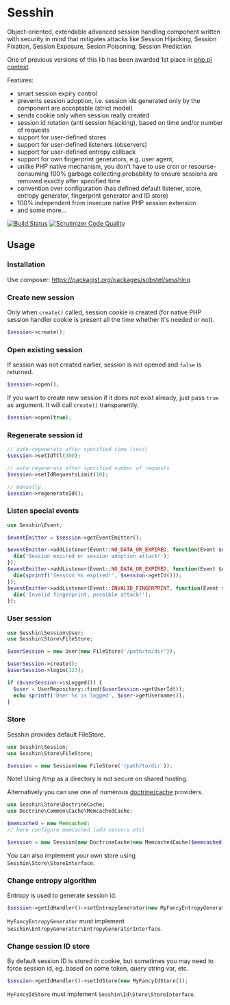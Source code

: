 # Sesshin

Object-oriented, extendable advanced session handling component written with
security in mind that mitigates attacks like Session Hijacking, Session Fixation,
Session Exposure, Sesion Poisoning, Session Prediction.

One of previous versions of this lib has been awarded 1st place in
[php.pl contest](http://wortal.php.pl/phppl/Wortal/Spolecznosc/Konkursy/Konkurs-Pozyteczne-i-praktyczne-biblioteki-Wyniki).

Features:

* smart session expiry control
* prevents session adoption, i.e. session ids generated only by the component
  are acceptable (strict model)
* sends cookie only when session really created
* session id rotation (anti session hijacking), based on time and/or number of
  requests
* support for user-defined stores
* support for user-defined listeners (observers)
* support for user-defined entropy callback
* support for own fingerprint generators, e.g. user agent,
* unlike PHP native mechanism, you don't have to use cron or resourse-consuming
  100% garbage collecting probability to ensure sessions are removed exactly
  after specified time
* convention over configuration (has defined default listener, store, entropy
  generator, fingerprint generator and ID store)
* 100% independent from insecure native PHP session extension
* and some more...

[![Build Status](https://travis-ci.org/sobstel/sesshin.png?branch=master)](https://travis-ci.org/sobstel/sesshin)
[![Scrutinizer Code Quality](https://scrutinizer-ci.com/g/sobstel/sesshin/badges/quality-score.png?b=master)](https://scrutinizer-ci.com/g/sobstel/sesshin/?branch=master)

## Usage

### Installation

Use composer: https://packagist.org/packages/sobstel/sesshinq

### Create new session

Only when `create()` called, session cookie is created (for native PHP session
handler cookie is present all the time whether it's needed or not).

```php
$session->create();
```

### Open existing session

If session was not created earlier, session is not opened and `false` is returned.

```php
$session->open();
```

If you want to create new session if it does not exist already, just pass `true`
as argument. It will call `create()` transparently.

```php
$session->open(true);
```

### Regenerate session id

```php
// auto-regenerate after specified time (secs)
$session->setIdTtl(300);

// auto-regenerate after specified number of requests
$session->setIdRequestsLimit(10);

// manually
$session->regenerateId();
```

### Listen special events

```php
use Sesshin\Event;

$eventEmitter = $session->getEventEmitter();

$eventEmitter->addListener(Event::NO_DATA_OR_EXPIRED, function(Event $event) {
  die('Session expired or session adoption attack!');
});
$eventEmitter->addListener(Event::NO_DATA_OR_EXPIRED, function(Event $event) {
  die(sprintf('Session %s expired!', $session->getId()));
});
$eventEmitter->addListener(Event::INVALID_FINGERPRINT, function(Event $event) {
  die('Invalid fingerprint, possible attack!');
});
```

### User session

```php
use Sesshin\Session\User;
use Sesshin\Store\FileStore;

$userSession = new User(new FileStore('/path/to/dir'));

$userSession->create();
$userSession->login(123);

if ($userSession->isLogged()) {
  $user = UserRepository::find($userSession->getUserId());
  echo sprintf('User %s is logged', $user->getUsername());
}
```

### Store

Sesshin provides default FileStore.

```php
use Sesshin\Session;
use Sesshin\Store\FileStore;

$session = new Session(new FileStore('/path/to/dir'));
```

Note! Using /tmp as a directory is not secure on shared hosting.

Alternatively you can use one of numerous
[doctrine/cache](https://github.com/doctrine/cache/tree/master/lib/Doctrine/Common/Cache)
providers.

```php
use Sesshin\Store\DoctrineCache;
use Doctrine\Common\Cache\MemcachedCache;

$memcached = new Memcached;
// here configure memcached (add servers etc)

$session = new Session(new DoctrineCache(new MemcachedCache($memcached)));
```

You can also implement your own store using `Sesshin\Store\StoreInterface`.

### Change entropy algorithm

Entropy is used to generate session id.

```php
$session->getIdHandler()->setEntropyGenerator(new MyFancyEntropyGenerator());
```

`MyFancyEntropyGenerator` must implement `Sesshin\EntropyGenerator\EntropyGeneratorInterface`.

### Change session ID store

By default session ID is stored in cookie, but sometimes you may need to force
session id, eg. based on some token, query string var, etc.

```php
$session->getIdHandler()->setIdStore(new MyFancyIdStore());
```

`MyFancyIdStore` must implement `Sesshin\Id\Store\StoreInterface`.
